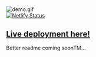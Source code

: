 # 
![demo.gif](demo.gif) <br>
[![Netlify Status](https://api.netlify.com/api/v1/badges/b8aeff05-243f-4c40-b5ca-68d0addae48d/deploy-status)](https://app.netlify.com/sites/fleetwood-bounder/deploys)
## [Live deployment here!](https://fleetwood-bounder.netlify.app/)
Better readme coming soonTM...
